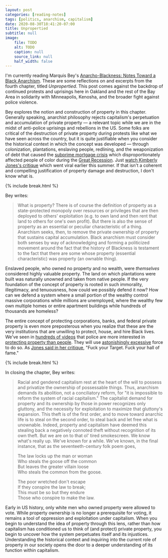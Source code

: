 ```yaml
---
layout: post
categories: [reading-notes]
tags: [politics, anarchism, capitalism]
date: 2020-08-30T18:41:20-07:00
title: Unpropertied
subtitle: null
image:
    file: TODO
    alt: TODO
    caption: null
    source_link: null
    half_width: false
---
```


I'm currently reading Marquis Bey's [Anarcho-Blackness: Notes Toward a Black Anarchism](https://www.akpress.org/anarcho-blackness.html). These are some reflections on and excerpts from the fourth chapter, titled *Unpropertied*. This post comes against the backdrop of continued protests and uprisings here in Oakland and the rest of the Bay Area in solidarity with Minneapolis, Kenosha, and the broader fight against police violence.

<!--excerpt-->

Bey explores the notion and construction of property in this chapter. Generally speaking, anarchist philosophy rejects capitalism's perpetuation and accumulation of private property &mdash; a relevant topic while we are in the midst of anti-police uprisings and rebellions in the US. Some folks are critical of the destruction of private property during protests like what we have seen across the country, but it is quite justifiable when you consider the historical context in which the concept was developed &mdash; through colonization, plantations, enslaving people, redlining, and the weaponization of debt that caused the [subprime mortgage crisis](https://en.wikipedia.org/wiki/Subprime_mortgage_crisis) which disproportionately affected people of color during the [Great Recession](https://en.wikipedia.org/wiki/Great_Recession). Just [watch Kimberly Jones's critique](https://www.youtube.com/watch?v=sb9_qGOa9Go) which went viral earlier this summer. If that isn't a coherent and compelling justification of property damage and destruction, I don't know what is.

{% include break.html %}

Bey writes:

> What is property? There is of course the definition of property as a state-protected monopoly over resources or privileges that are then deployed to others' exploitation (e.g. to own land and then rent that land to others for one's own profit). But there is also the sense of property as an essential or peculiar characteristic of a thing. Anarchism seeks, then, to remove the private ownership of property that sustains capital accumulation. Black anarchism must consider both senses by way of acknowledging and forming a politicized movement around the fact that the history of Blackness is testament to the fact that there are some whose property (essential characteristic) was property (an ownable thing).

Enslaved people, who owned no property and no wealth, were *themselves* considered highly valuable property. The land on which plantations were built was naturally unowned and taken from native people. If the very foundation of the concept of property is rooted in such immorality, illegitimacy, and tenuousness, how could we possibly defend it now? How can we defend a system where a small portion of the wealthy control massive corporations while millions are unemployed, where the wealthy few own multiple homes or entire apartment buildings while hundreds of thousands are homeless?

The entire concept of protecting corporations, banks, and federal private property is even more preposterous when you realize that these are the very institutions that are unwilling to protect, house, and hire Black lives. We've seen in [hundreds of videos](https://www.theverge.com/2020/5/31/21276044/police-violence-protest-george-floyd) that police are more interested in [protecting property than people](https://slate.com/news-and-politics/2020/05/george-floyd-protests-police-violence.html). They will use [astonishingly excessive](https://www.wkbw.com/news/local-news/two-buffalo-police-officers-suspended-after-incident-in-niagara-square-that-left-protester-injured) force to do so. As [Jones said in her critique](https://www.youtube.com/watch?v=sb9_qGOa9Go), "Fuck your Target. Fuck your hall of fame."

{% include break.html %}

In closing the chapter, Bey writes:

> Racial and gendered capitalism rest at the heart of the will to possess and privatize the ownership of possessable things. Thus, anarchism demands its abolition, not a conciliatory reform, for "it is impossible to reform the system of racial capitalism." The capitalist demand for property and its ownership by those in power recognizes only gluttony, and the necessity for exploitation to maximize that gluttony's expansion. This theft is of the first order, and to move toward anarchic life is to steal on the second order, to steal back and let free what is unownable. Indeed, property and capitalism have deemed this stealing back a negatively connoted theft without recognition of its own theft. But we are on to that ol' tired smokescreen. We know what's really up. We've known for a while. We've known, in the final instance, that as the seventeeth-century folk poem goes,
>
> The law locks up the man or woman<br/>
> Who steals the goose off the common<br/>
> But leaves the greater villain loose<br/>
> Who steals the common from the goose.<br/>
>
> The poor wretched don't escape<br/>
> If they conspire the law to break;<br/>
> This must be so but they endure<br/>
> Those who conspire to make the law.<br/>

Early in US history, only white men who owned property were allowed to vote. While property ownership is no longer a prerequisite for voting, it remains a tool of oppression and exploitation under capitalism. When you begin to understand the idea of property through this lens, rather than how capitalism has conditioned us to think of (and protect) private property, you begin to uncover how the system perpetuates itself and its injustices. Understanding the historical context and inquiring into the current role of property in our society opens the door to a deeper understanding of its function within capitalism.
